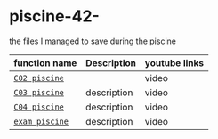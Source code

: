 # piscine-42-
the files I managed to save during the piscine 

| function name | Description | youtube links |
 | ----------------------------- | ------------------------------------------------- | ------------------------------------------------------- |
   | [`C02 piscine`](https://github.com/alessiotucci/piscine-42-/tree/main/mainFiles/mainFileC02) |  | video|
 | [`C03 piscine`](https://github.com/alessiotucci/piscine-42-/tree/main/mainFiles/mainFIleC03) | description | video|
 | [`C04 piscine`](https://github.com/alessiotucci/piscine-42-/tree/main/mainFiles/mainFIlec04) | description | video|
  | [`exam piscine`](https://github.com/alessiotucci/piscine-42-/tree/main/exam%20exercise) | description | video| 
  
  

